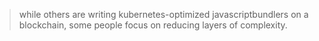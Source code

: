 > while others are writing kubernetes-optimized javascriptbundlers on a blockchain, some people focus on reducing layers of complexity.
